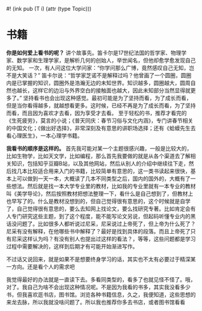 #! (ink pub (T i) (attr (type Topic)))

# 书籍

 **你是如何爱上看书的呢？** 
讲个故事先。笛卡尔是17世纪法国的哲学家、物理学家、数学家和生理学家，是解析几何的创始人，举世闻名，但他却愈学愈发现自己的无知。
一次，有人问这位大学问家：“你学问那么广博，竟然感叹自己无知，岂不是大笑话？”
笛卡尔说：“哲学家芝诺不是解释过吗？他曾画了一个圆圈，圆圈内是已掌握的知识，圆圈外是浩瀚无边的未知世界。知识越多，圆圈越大，圆周自然也越长，这样它的边沿与外界空白的接触面也越大，因此未知部分当然显得就更多了。”
坚持看书也会出现这种感觉。最初可能是为了坚持而看，为了成长而看，但是当你看得越多，就越想看更多。这时候，已经不再是为了成长而看，为了坚持而看，而且因为喜欢才去看，因为享受才去看。
至于轻松的书，推荐才看完的《生死疲劳》，莫言的小说；《普天同庆：春节习俗与文化内涵》，专门讲春节相关的中国文化；《做出好选择》，非常深刻及有意思的讲职场选择；还有《蛤蟆先生去看心理医生》，一本心理学书籍。



 **我看书的顺序是这样的。** 
首先我可能对某一个主题很感兴趣，一般是比较大的，比如生物学，比如天文学，比如编程，那么首先我要做的就是从各个渠道去了解相关知识，包括知乎豆瓣B站，以及其他网站，然后从别人的介绍中继续往下走，然后找几本比较适合用来入门的书籍，比较简单有意思的，这一类书读起来很快，基本上可以做到一天一本，大概读了几本不同类型之后，国内的国外的，大概有了一些想法。然后就是找一本大学专业里的教材，比如我的专业里就有一本专业的教材叫《美学导论》，然后按照教材把想法整理一下，看什么是自己想到了，但教材上也早写了的。什么是教材没想到的，但自己觉得很有意思的，这个时候就是自学了，自己觉得很有意思的，要么去知网上找论文，要么找研究专著。比如肯定会有人专门研究这些主题，到了这个程度，能不能写论文另说，但起码听懂专业内的黑话没问题了。比如很多人都听说过尼采，尼采说过上帝死了，但上帝为什么死了？尼采有没有解释，在他哪些书中解释了？最好是找到具体的段落。而且上帝死了只有尼采这样认为吗？有没有别人也提出过这样的看法？，等等，这些问题都是学习过程中需要解决的，这样到后期才有可能开始渐进写作。

不过话又说回来，就是如果不是想要终身学习的话，其实也不太有必要过于精深某一方向。还是看个人的需求吧

我觉得最好的办法就是一直读下去。多看同类型的，看多了也就见怪不怪了。哦，对了。我自己为啥不会出现这种情况呢。不是因为我看的书多，其实我没看多少书，但我喜欢逛书店，图书馆。浏览各种书籍信息，久之，我便知道，这些思想的来龙去脉，所以我就没啥问题了。所以我也推荐你多去书店，或者图书馆看看